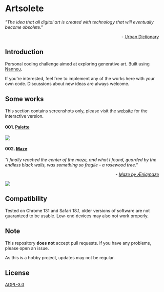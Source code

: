 # Artsolete

_"The idea that all digital art is created with technology that will eventually become obsolete."_

<p align="right">- <a href='https://www.urbandictionary.com/define.php?term=artsolete'>Urban Dictionary</a></p>

## Introduction 

Personal coding challenge aimed at exploring generative art. Built using [Nannou](https://github.com/nannou-org/nannou).

If you're interested, feel free to implement any of the works here with your own code. Discussions about new ideas are always welcome.

## Some works

This section contains screenshots only, please visit the [website](https://artsolete.locene.com)  for the interactive version.

#### 001. [Palette](https://artsolete.locene.com/001)

![](https://locene.com/repos/artsolete/assets/001.png)

#### 002. [Maze](https://artsolete.locene.com/002)

_"I finally reached the center of the maze, and what I found, guarded by the endless black walls, was something so fragile - a rosewood tree."_

<p align="right">- <a href='https://trow.cc/board/showtopic=26692'><i>Maze by Ænigmaze</i></a></p>

![](https://locene.com/repos/artsolete/assets/002.png)

## Compatibility

Tested on Chrome 131 and Safari 18.1, older versions of software are not guaranteed to be usable. Low-end devices may also not work properly.

## Note

This repository **does not** accept pull requests. If you have any problems, please open an issue.

As this is a hobby project, updates may not be regular.

## License
[AGPL-3.0](LICENSE)
